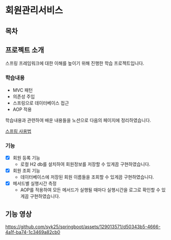 # 회원관리서비스
## 목차

## 프로젝트 소개
스프링 프레임워크에 대한 이해를 높이기 위해 진행한 학습 프로젝트입니다.

### 학습내용
- MVC 패턴
- 의존성 주입
- 스프링으로 데이터베이스 접근
- AOP 적용

학습내용과 관련하여 배운 내용들을 노션으로 다음의 페이지에 정리하였습니다.

[스프링 사용법](https://onyx-moat-038.notion.site/bfb09d04e2b048f8854d9dfac6a776e9)</br>

### 기능
- [x] 회원 등록 기능
  - 로컬 H2 db를 설치하여 회원정보를 저장할 수 있게끔 구현하였습니다.
- [x] 회원 조회 기능
  - 데이터베이스에 저장된 회원 이름들을 조회할 수 있게끔 구현하였습니다.
- [x] 메서드별 실행시간 측정
  - AOP를 적용하여 모든 메서드가 실행될 때마다 실행시간을 로그로 확인할 수 있게끔 구현하였습니다.

## 기능 영상

https://github.com/syk25/springboot/assets/129013571/d50343b5-4666-4a1f-ba74-1c3469a82cb0

